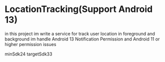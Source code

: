 # LocationTracking(Support Android 13)


in this project im write a service for track user location in foreground and background
im handle Android 13 Notification Permission and Android 11 or higher permission issues

minSdk24
targetSdk33


